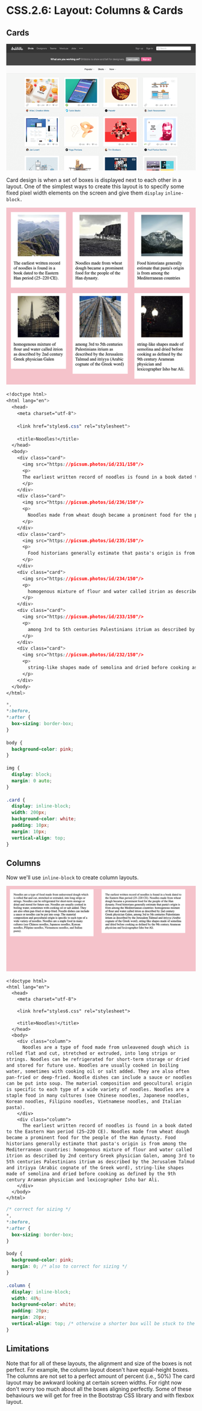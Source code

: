 # CSS.2.6: Layout: Columns & Cards

## Cards

![](../../../.gitbook/assets/cards-layout.png)

Card design is when a set of boxes is displayed next to each other in a layout. One of the simplest ways to create this layout is to specify some fixed pixel width elements on the screen and give them `display` `inline-block.`

![](../../../.gitbook/assets/cards.png)

```css
<!doctype html>
<html lang="en">
  <head>
    <meta charset="utf-8">

    <link href="styles6.css" rel="stylesheet">

    <title>Noodles!</title>
  </head>
  <body>
    <div class="card">
      <img src="https://picsum.photos/id/231/150"/>
      <p>
      The earliest written record of noodles is found in a book dated to the Eastern Han period (25–220 CE).
      </p>
    </div>
    <div class="card">
      <img src="https://picsum.photos/id/236/150"/>
      <p>
        Noodles made from wheat dough became a prominent food for the people of the Han dynasty.
      </p>
    </div>
    <div class="card">
      <img src="https://picsum.photos/id/235/150"/>
      <p>
        Food historians generally estimate that pasta's origin is from among the Mediterranean countries
      </p>
    </div>
    <div class="card">
      <img src="https://picsum.photos/id/234/150"/>
      <p>
        homogenous mixture of flour and water called itrion as described by 2nd century Greek physician Galen
      </p>
    </div>
    <div class="card">
      <img src="https://picsum.photos/id/233/150"/>
      <p>
        among 3rd to 5th centuries Palestinians itrium as described by the Jerusalem Talmud and itriyya (Arabic cognate of the Greek word)
      </p>
    </div>
    <div class="card">
      <img src="https://picsum.photos/id/232/150"/>
      <p>
        string-like shapes made of semolina and dried before cooking as defined by the 9th century Aramean physician and lexicographer Isho bar Ali.
      </p>
    </div>
  </body>
</html>

```

```css
*,
*:before,
*:after {
  box-sizing: border-box;
}

body {
  background-color: pink;
}

img {
  display: block;
  margin: 0 auto;
}

.card {
  display: inline-block;
  width: 200px;
  background-color: white;
  padding: 10px;
  margin: 10px;
  vertical-align: top;
}
```

## Columns

Now we'll use `inline-block` to create column layouts.

![](../../../.gitbook/assets/two-column.png)

```markup
<!doctype html>
<html lang="en">
  <head>
    <meta charset="utf-8">

    <link href="styles6.css" rel="stylesheet">

    <title>Noodles!</title>
  </head>
  <body>
    <div class="column">
      Noodles are a type of food made from unleavened dough which is rolled flat and cut, stretched or extruded, into long strips or strings. Noodles can be refrigerated for short-term storage or dried and stored for future use. Noodles are usually cooked in boiling water, sometimes with cooking oil or salt added. They are also often pan-fried or deep-fried. Noodle dishes can include a sauce or noodles can be put into soup. The material composition and geocultural origin is specific to each type of a wide variety of noodles. Noodles are a staple food in many cultures (see Chinese noodles, Japanese noodles, Korean noodles, Filipino noodles, Vietnamese noodles, and Italian pasta).
    </div>
    <div class="column">
      The earliest written record of noodles is found in a book dated to the Eastern Han period (25–220 CE). Noodles made from wheat dough became a prominent food for the people of the Han dynasty. Food historians generally estimate that pasta's origin is from among the Mediterranean countries: homogenous mixture of flour and water called itrion as described by 2nd century Greek physician Galen, among 3rd to 5th centuries Palestinians itrium as described by the Jerusalem Talmud and itriyya (Arabic cognate of the Greek word), string-like shapes made of semolina and dried before cooking as defined by the 9th century Aramean physician and lexicographer Isho bar Ali.
    </div>
  </body>
</html>

```

```css
/* correct for sizing */
*,
*:before,
*:after {
  box-sizing: border-box;
}

body {
  background-color: pink;
  margin: 0; /* also to correct for sizing */
}

.column {
  display: inline-block;
  width: 48%;
  background-color: white;
  padding: 20px;
  margin: 20px;
  vertical-align: top; /* otherwise a shorter box will be stuck to the baseline of the taller box */
}
```

## Limitations

Note that for all of these layouts, the alignment and size of the boxes is not perfect. For example, the column layout doesn't have equal-height boxes. The columns are not set to a perfect amount of percent \(i.e., 50%\) The card layout may be awkward looking at certain screen widths. For right now don't worry too much about all the boxes aligning perfectly. Some of these behaviours we will get for free in the Bootstrap CSS library and with flexbox layout.
